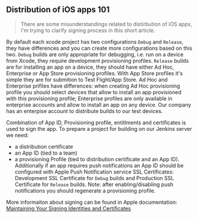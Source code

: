 ## Distribution of iOS apps 101

> There are some misunderstandings related to distirbution of iOS apps, I'm trying to clarify signing process in this short article.

By default each xcode project has two configurations `Debug` and `Release`, they have differences and you can create more configurations based on this two. `Debug` builds are only appropriate for debugging, i.e. run on a device from Xcode, they require development provisioning profiles. `Release` builds are for installing an app on a device, they should have either Ad Hoc, Enterprise or App Store provisioning profiles. With App Store profiles it's simple they are for submition to Test Flight/App Store. Ad Hoc and Enterprise prifiles have differences: when creating Ad Hoc provisioning profile you should select devices that allow to install an app provisioned with this provisioning profile; Enterprise profiles are only available in enterprise accounts and allow to install an app on any device. Our company has an enterpise account to distribute builds to our test devices.

Combination of App ID, Provisioning profile, entitlments and certificates is used to sign the app. To prepare a project for building on our Jenkins server we need:
- a distribution certificate
- an App ID (tied to a team)
- a provisioning Profile (tied to distribution certificate and an App ID). Additionally if an app requires push notifications an App ID should be configured with Apple Push Notification service SSL Certificates: Development SSL Certificate for `Debug` builds and Production SSL Certificate for `Release` builds. Note: after enabling/disabling push notifications you should regenerate a provisioning profile.

More informaiton about signing can be found in Apple documentation: [Maintaining Your Signing Identities and Certificates](https://developer.apple.com/library/content/documentation/IDEs/Conceptual/AppDistributionGuide/MaintainingCertificates/MaintainingCertificates.html)

